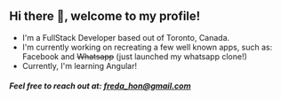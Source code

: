 ## Hi there 👋, welcome to my profile!

- I'm a FullStack Developer based out of Toronto, Canada.
- I'm currently working on recreating a few well known apps, such as: Facebook and ~~Whatsapp~~ (just launched my whatsapp clone!)
- Currently, I'm learning Angular!

##### Feel free to reach out at: freda_hon@gmail.com

<!--
**nohaderf/nohaderf** is a ✨ _special_ ✨ repository because its `README.md` (this file) appears on your GitHub profile.

Here are some ideas to get you started:

- 🔭 I’m currently working on ...
- 🌱 I’m currently learning ...
- 👯 I’m looking to collaborate on ...
- 🤔 I’m looking for help with ...
- 💬 Ask me about ...
- 📫 How to reach me: ...
- 😄 Pronouns: ...
- ⚡ Fun fact: ...
-->
